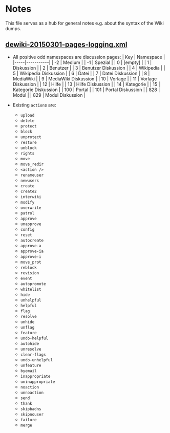 # Notes
This file serves as a hub for general notes e.g. about the syntax of the Wiki dumps.

## [dewiki-20150301-pages-logging.xml](https://dumps.wikimedia.org/dewiki/20150301/dewiki-20150301-pages-logging.xml.gz)
* All positive odd namespaces are discussion pages:
| Key | Namespace |
|-----|-----------|
| -2 | Medium |
| -1 | Spezial |
| 0 | [empty] |
| 1 | Diskussion |
| 2 | Benutzer |
| 3 | Benutzer Diskussion |
| 4 | Wikipedia |
| 5 | Wikipedia Diskussion |
| 6 | Datei |
| 7 | Datei Diskussion |
| 8 | MediaWiki |
| 9 | MediaWiki Diskussion |
| 10 | Vorlage |
| 11 | Vorlage Diskussion |
| 12 | Hilfe |
| 13 | Hilfe Diskussion |
| 14 | Kategorie |
| 15 | Kategorie Diskussion |
| 100 | Portal |
| 101 | Portal Diskussion |
| 828 | Modul |
| 829 | Modul Diskussion |

* Existing `action`s are:
  * `upload`
  * `delete`
  * `protect`
  * `block`
  * `unprotect`
  * `restore`
  * `unblock`
  * `rights`
  * `move`
  * `move_redir`
  * `<action />`
  * `renameuser`
  * `newusers`
  * `create`
  * `create2`
  * `interwiki`
  * `modify`
  * `overwrite`
  * `patrol`
  * `approve`
  * `unapprove`
  * `config`
  * `reset`
  * `autocreate`
  * `approve-a`
  * `approve-ia`
  * `approve-i`
  * `move_prot`
  * `reblock`
  * `revision`
  * `event`
  * `autopromote`
  * `whitelist`
  * `hide`
  * `unhelpful`
  * `helpful`
  * `flag`
  * `resolve`
  * `unhide`
  * `unflag`
  * `feature`
  * `undo-helpful`
  * `autohide`
  * `unresolve`
  * `clear-flags`
  * `undo-unhelpful`
  * `unfeature`
  * `byemail`
  * `inappropriate`
  * `uninappropriate`
  * `noaction`
  * `unnoaction`
  * `send`
  * `thank`
  * `skipbadns`
  * `skipnouser`
  * `failure`
  * `merge`
